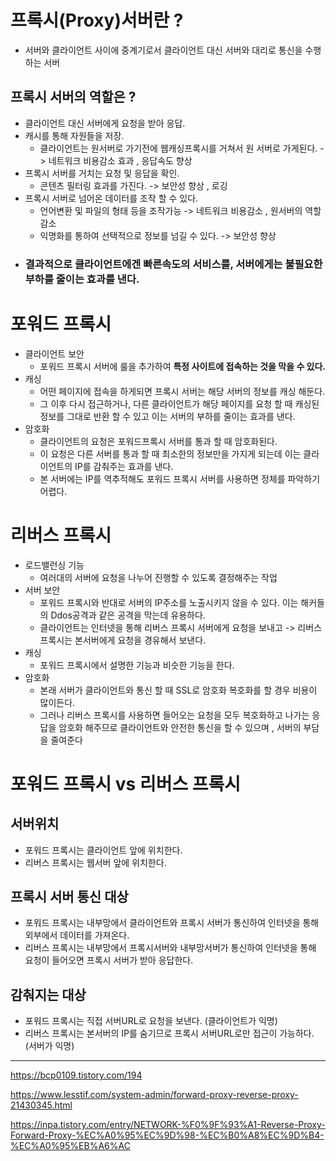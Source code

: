 # 프록시(Proxy)서버란 ? 
* 서버와 클라이언트 사이에 중계기로서 클라이언트 대신 서버와 대리로 통신을 수행하는 서버

## 프록시 서버의 역할은 ? 
* 클라이언트 대신 서버에게 요청을 받아 응답.
* 캐시를 통해 자원들을 저장.
  * 클라이언트는 원서버로 가기전에 웹캐싱프록시를 거쳐서 원 서버로 가게된다. -> 네트워크 비용감소 효과 , 응답속도 향상
* 프록시 서버를 거치는 요청 및 응답을 확인.
  * 콘텐츠 필터링 효과를 가진다. -> 보안성 향상 , 로깅
* 프록시 서버로 넘어온 데이터를 조작 할 수 있다.
  * 언어변환 및 파일의 형태 등을 조작가능 -> 네트워크 비용감소 , 원서버의 역할 감소
  * 익명화를 통하여 선택적으로 정보를 넘길 수 있다. -> 보안성 향상
* ### 결과적으로 클라이언트에겐 빠른속도의 서비스를, 서버에게는 불필요한 부하를 줄이는 효과를 낸다.

# 포워드 프록시
* 클라이언트 보안
  * 포워드 프록시 서버에 룰을 추가하여 **특정 사이트에 접속하는 것을 막을 수 있다.**
* 캐싱
  * 어떤 페이지에 접속을 하게되면 프록시 서버는 해당 서버의 정보를 캐싱 해둔다.
  * 그 이후 다시 접근하거나, 다른 클라이언트가 해당 페이지를 요청 할 때 캐싱된 정보를 그대로 반환 할 수 있고 이는 서버의 부하를 줄이는 효과를 낸다.
* 암호화
  * 클라이언트의 요청은 포워드프록시 서버를 통과 할 때 암호화된다.
  * 이 요청은 다른 서버를 통과 할 때 최소한의 정보만을 가지게 되는데 이는 클라이언트의 IP를 감춰주는 효과를 낸다.
  * 본 서버에는 IP를 역추적해도 포워드 프록시 서버를 사용하면 정체를 파악하기 어렵다.


# 리버스 프록시
* 로드밸런싱 기능 
  * 여러대의 서버에 요청을 나누어 진행할 수 있도록 결정해주는 작업
* 서버 보안
  * 포워드 프록시와 반대로 서버의 IP주소를 노출시키지 않을 수 있다. 이는 해커들의 Ddos공격과 같은 공격을 막는데 유용하다.
  * 클라이언트는 인터넷을 통해 리버스 프록시 서버에게 요청을 보내고 -> 리버스 프록시는 본서버에게 요청을 경유해서 보낸다.
* 캐싱
  * 포워드 프록시에서 설명한 기능과 비슷한 기능을 한다.
* 암호화 
  * 본래 서버가 클라이언트와 통신 할 때 SSL로 암호화 복호화를 할 경우 비용이 많이든다.
  * 그러나 리버스 프록시를 사용하면 들어오는 요청을 모두 복호화하고 나가는 응답을 암호화 해주므로 클라이언트와 안전한 통신을 할 수 있으며 , 서버의 부담을 줄여준다

# 포워드 프록시 vs 리버스 프록시 

## 서버위치
* 포워드 프록시는 클라이언트 앞에 위치한다.
* 리버스 프록시는 웹서버 앞에 위치한다.

## 프록시 서버 통신 대상
* 포워드 프록시는 내부망에서 클라이언트와 프록시 서버가 통신하여 인터넷을 통해 외부에서 데이터를 가져온다.
* 리버스 프록시는 내부망에서 프록시서버와 내부망서버가 통신하여 인터넷을 통해 요청이 들어오면 프록시 서버가 받아 응답한다.

## 감춰지는 대상
* 포워드 프록시는 직접 서버URL로 요청을 보낸다. (클라이언트가 익명)
* 리버스 프록시는 본서버의 IP를 숨기므로 프록시 서버URL로만 접근이 가능하다. (서버가 익명)


---
https://bcp0109.tistory.com/194

https://www.lesstif.com/system-admin/forward-proxy-reverse-proxy-21430345.html

https://inpa.tistory.com/entry/NETWORK-%F0%9F%93%A1-Reverse-Proxy-Forward-Proxy-%EC%A0%95%EC%9D%98-%EC%B0%A8%EC%9D%B4-%EC%A0%95%EB%A6%AC

  
